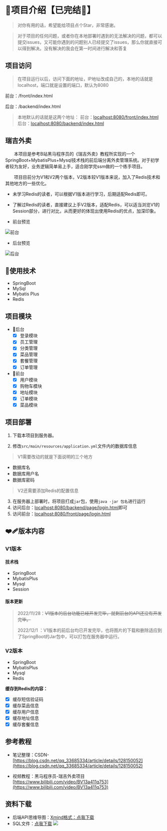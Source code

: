 # 🔱项目介绍【已完结🎉】
> 对你有用的话，希望能给项目点个Star，非常感谢。

> 对于项目的任何问题，或者你在本地部署时遇到的无法解决的问题，都可以提交issues，又可能你遇到的问题别人已经提交了issues，那么你就直接可以得到解决。没有解决的我会在第一时间进行解决和答复

## 项目访问
> 在项目运行以后，访问下面的地址，IP地址改成自己的，本地的话就是localhost，端口就是设置的端口，默认为8080


前台：/front/index.html

后台：/backend/index.html

> 本地默认的话就是这两个地址：
> 前台：[localhost:8080/front/index.html](localhost:8080/front/index.html)
> 后台：[localhost:8080/backend/index.html](localhost:8080/backend/index.html)
> 
## 瑞吉外卖

&emsp;&emsp;本项目是参考B站黑马程序员的《瑞吉外卖》教程所实现的一个SpringBoot+MybatisPlus+Mysql技术栈的前后端分离外卖管理系统。对于初学者较为友好，业务逻辑简单易上手，适合刚学完ssm做的一个练手项目。

&emsp;&emsp;项目目前分为V1和V2两个版本，V2版本较V1版本来说，加入了Redis技术和其他地方的一些优化。


- 未学习Redis的读者，可以根据V1版本进行学习，后期适配Redis即可。
- 了解过Redis的读者，直接建议上手V2版本，适配Redis，可以适当浏览V1的Session部分，进行对比，从而更好的体现出使用Redis的优点，加深印象。

- 前台预览

![前台](https://github.com/codermast/Takeout-food/blob/master/resource/%E6%88%AA%E5%B1%8F2022-12-01%2019.32.09.png?raw=true)
- 后台预览

![后台](https://github.com/codermast/Takeout-food/blob/master/resource/%E6%88%AA%E5%B1%8F2022-12-01%2019.37.24.png?raw=true)
## 🔷使用技术
- SpringBoot
- MySql
- Mybatis Plus
- Redis

## 项目模块
- 🔺后台
  - [x] 登录模块
  - [x] 员工管理
  - [x] 分类管理
  - [x] 菜品管理
  - [x] 套餐管理
  - [x] 订单管理
- 🔻前台
  - [x] 用户模块
  - [x] 购物车模块
  - [x] 地址模块
  - [x] 订单模块
  - [x] 菜品模块

## 项目部署

1. 下载本项目到服务器。

2. 修改`src/main/resources/application.yml`文件内的数据库信息
> V1需要改动的就是下面说明的三个地方
  - 数据库名
  - 数据库用户名
  - 数据库密码
> V2还需要添加Redis的配置信息
3. 在服务器上部署时，将项目打成`jar`包，使用`java -jar 包名`进行运行
4. 访问后台：[localhost:8080/backend/page/login.html](http://localhost:8080/backend/page/login.html)即可
5. 访问前台：[localhost:8080/front/page/login.html](http://localhost:8080/front/page/login.html)
## ❤️‍🩹版本内容
### V1版本

#### 技术栈
- SpringBoot
- MybatisPlus
- Mysql
- Session
#### 版本更新
> 2022/11/28：~~V1版本的后台功能已经开发完毕，就剩前台的API还没有开发完毕。~~
>
> 2022/12/1 ：V1版本的前后台均已开发完毕，也将图片的下载和删除适应到了SpringBoot的Jar包中，可以打包在服务器中运行。
### V2版本
- SpringBoot
- MybatisPlus
- Mysql
- Redis

**缓存到Redis的内容：**
- [x] 缓存短信验证码
- [x] 缓存菜品信息
- [x] 缓存用户信息
- [x] 缓存地址信息
- [x] 缓存套餐信息
## 参考教程

- 笔记整理：CSDN-[https://blog.csdn.net/qq_33685334/article/details/128150052](https://blog.csdn.net/qq_33685334/article/details/128150052)

- 视频教程：黑马程序员-瑞吉外卖项目[https://www.bilibili.com/video/BV13a411q753](https://www.bilibili.com/video/BV13a411q753)


## 资料下载

- 后端API思维导图：[Xmind格式：点我下载](https://github.com/codermast/Takeout-food/blob/master/resource/%E7%91%9E%E5%90%89%E5%A4%96%E5%8D%96API%E5%89%96%E6%9E%90.xmind)
- SQL文件：[点我下载](https://github.com/codermast/Takeout-food/blob/master/resource/db_reggie.sql)
  ![](https://github.com/codermast/Takeout-food/blob/master/resource/瑞吉外卖API剖析.png)
